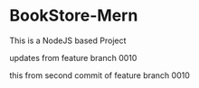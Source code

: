 # BookStore-Mern

This is a NodeJS based Project

updates from feature branch 0010

this from second commit of feature branch 0010